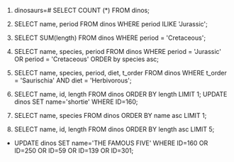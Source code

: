 1) dinosaurs=# SELECT COUNT (*) FROM dinos;
2) SELECT name, period FROM dinos WHERE period ILIKE 'Jurassic';
3) SELECT SUM(length) FROM dinos WHERE period = 'Cretaceous';

4) SELECT name, species, period FROM dinos WHERE period = 'Jurassic' OR period = 'Cretaceous' ORDER by species asc;

5) SELECT name, species, period, diet, t_order FROM dinos WHERE t_order = 'Saurischia' AND diet = 'Herbivorous';

6) SELECT name, id, length FROM dinos ORDER BY length LIMIT 1;
UPDATE dinos SET name='shortie' WHERE ID=160;   

7) SELECT name, species FROM dinos ORDER BY name asc LIMIT 1;

8) SELECT name, id, length FROM dinos ORDER BY length asc LIMIT 5;
- UPDATE dinos SET name='THE FAMOUS FIVE' WHERE ID=160 OR ID=250 OR ID=59 OR ID=139 OR ID=301;
